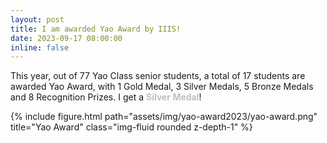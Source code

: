 ```yaml
---
layout: post
title: I am awarded Yao Award by IIIS!
date: 2023-09-17 08:00:00
inline: false
---
```


This year, out of 77 Yao Class senior students, a total of 17 students are awarded Yao Award, with 1 Gold Medal, 3 Silver Medals, 5 Bronze Medals and 8 Recognition Prizes. I get a <b><font color="#C0C0C0">Silver Medal</font></b>!

<div class="row justify-content-sm-center">
    <div class="col-sm mt-3 mt-md-0">
        {% include figure.html path="assets/img/yao-award2023/yao-award.png" title="Yao Award" class="img-fluid rounded z-depth-1" %}
    </div>
</div>